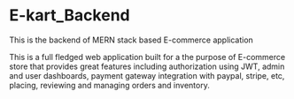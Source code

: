 # E-kart_Backend
This is the backend of MERN stack based E-commerce application

This is a full fledged web application built for a the purpose of E-commerce store that provides great features including authorization using JWT, admin and user dashboards, payment gateway integration with paypal, stripe, etc, placing, reviewing and managing orders and inventory.
